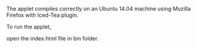 The applet compiles correctly on an Ubuntu 14.04 machine using Mozilla Firefox with Iced-Tea plugin.

To run the applet,

open the index.html file in bin folder.

